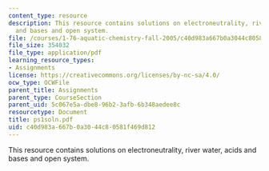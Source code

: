 ```yaml
---
content_type: resource
description: This resource contains solutions on electroneutrality, river water, acids
  and bases and open system.
file: /courses/1-76-aquatic-chemistry-fall-2005/c40d983a667b0a3044c80581f469d812_ps1soln.pdf
file_size: 354032
file_type: application/pdf
learning_resource_types:
- Assignments
license: https://creativecommons.org/licenses/by-nc-sa/4.0/
ocw_type: OCWFile
parent_title: Assignments
parent_type: CourseSection
parent_uid: 5c067e5a-dbe8-96b2-3afb-6b348aedee8c
resourcetype: Document
title: ps1soln.pdf
uid: c40d983a-667b-0a30-44c8-0581f469d812
---
```

This resource contains solutions on electroneutrality, river water, acids and bases and open system.